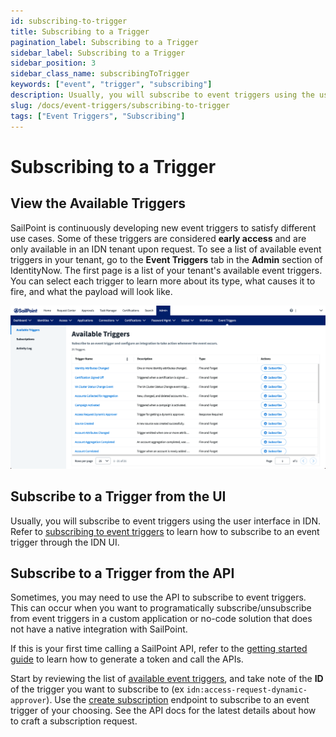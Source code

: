 ```yaml
---
id: subscribing-to-trigger
title: Subscribing to a Trigger
pagination_label: Subscribing to a Trigger
sidebar_label: Subscribing to a Trigger
sidebar_position: 3
sidebar_class_name: subscribingToTrigger
keywords: ["event", "trigger", "subscribing"]
description: Usually, you will subscribe to event triggers using the user interface in IDN. Refer to subscribing to event triggers to learn how to subscribe to an event trigger through the IDN UI.
slug: /docs/event-triggers/subscribing-to-trigger
tags: ["Event Triggers", "Subscribing"]
---
```


# Subscribing to a Trigger

## View the Available Triggers

SailPoint is continuously developing new event triggers to satisfy different use cases.  Some of these triggers are considered **early access** and are only available in an IDN tenant upon request.  To see a list of available event triggers in your tenant, go to the **Event Triggers** tab in the **Admin** section of IdentityNow.  The first page is a list of your tenant's available event triggers. You can select each trigger to learn more about its type, what causes it to fire, and what the payload will look like.

![Available triggers](./img/available-triggers.png)

## Subscribe to a Trigger from the UI

Usually, you will subscribe to event triggers using the user interface in IDN.
Refer to [subscribing to event triggers](https://documentation.sailpoint.com/saas/help/common/event_triggers.html#subscribing-to-event-triggers) to learn how to subscribe to an event trigger through the IDN UI.

## Subscribe to a Trigger from the API

Sometimes, you may need to use the API to subscribe to event triggers.  This can occur when you want to programatically subscribe/unsubscribe from event triggers in a custom application or no-code solution that does not have a native integration with SailPoint.

If this is your first time calling a SailPoint API, refer to the [getting started guide](../../../api/getting-started.md) to learn how to generate a token and call the APIs.

Start by reviewing the list of [available event triggers](/idn/api/beta/triggers#available-event-triggers), and take note of the **ID** of the trigger you want to subscribe to (ex `idn:access-request-dynamic-approver`).  Use the [create subscription](/idn/api/beta/create-subscription) endpoint to subscribe to an event trigger of your choosing.  See the API docs for the latest details about how to craft a subscription request.
